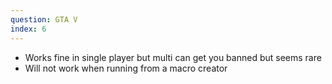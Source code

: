 ```yaml
---
question: GTA V
index: 6
---
```


- Works fine in single player but multi can get you banned but seems rare
- Will not work when running from a macro creator
